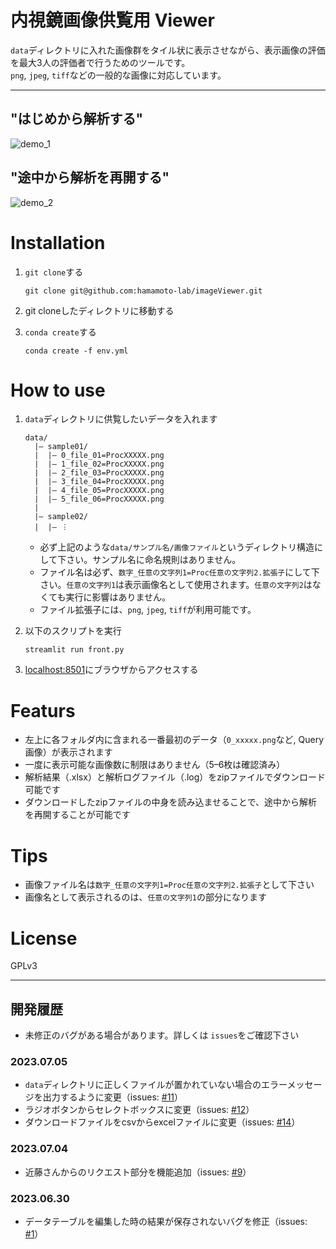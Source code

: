 # 内視鏡画像供覧用 Viewer

`data`ディレクトリに入れた画像群をタイル状に表示させながら、表示画像の評価を最大3人の評価者で行うためのツールです。  
`png`, `jpeg`, `tiff`などの一般的な画像に対応しています。

----------

## "はじめから解析する"
![demo_1](https://github.com/hamamoto-lab/imageViewer/assets/7193590/580572c5-0289-4ff4-83df-d91569b0afc8)

## "途中から解析を再開する"
![demo_2](https://github.com/hamamoto-lab/imageViewer/assets/7193590/40c35c6b-2cef-4ca1-ba13-110187b355db)



# Installation

1. `git clone`する

   ```
   git clone git@github.com:hamamoto-lab/imageViewer.git
   ```
2. git cloneしたディレクトリに移動する
3. `conda create`する

   ```
   conda create -f env.yml
   ```



# How to use

1. `data`ディレクトリに供覧したいデータを入れます

   ```
   data/
     |– sample01/
     |	|– 0_file_01=ProcXXXXX.png
     |	|– 1_file_02=ProcXXXXX.png
     |	|– 2_file_03=ProcXXXXX.png
     |	|– 3_file_04=ProcXXXXX.png
     |	|– 4_file_05=ProcXXXXX.png
     |	|– 5_file_06=ProcXXXXX.png
     |
     |– sample02/
     |	|– ︙

   ```
   - 必ず上記のような`data/サンプル名/画像ファイル`というディレクトリ構造にして下さい。サンプル名に命名規則はありません。
   - ファイル名は必ず、`数字_任意の文字列1=Proc任意の文字列2.拡張子`にして下さい。`任意の文字列1`は表示画像名として使用されます。`任意の文字列2`はなくても実行に影響はありません。
   - ファイル拡張子には、`png`, `jpeg`, `tiff`が利用可能です。

2. 以下のスクリプトを実行

   ```
   streamlit run front.py
   ```
3. [localhost:8501](http://localhost:8501)にブラウザからアクセスする


# Featurs
- 左上に各フォルダ内に含まれる一番最初のデータ（`0_xxxxx.png`など, Query画像）が表示されます
- 一度に表示可能な画像数に制限はありません（5–6枚は確認済み）
- 解析結果（.xlsx）と解析ログファイル（.log）をzipファイルでダウンロード可能です
- ダウンロードしたzipファイルの中身を読み込ませることで、途中から解析を再開することが可能です

# Tips
- 画像ファイル名は`数字_任意の文字列1=Proc任意の文字列2.拡張子`として下さい
- 画像名として表示されるのは、`任意の文字列1`の部分になります

# License
GPLv3

------------

## 開発履歴

- 未修正のバグがある場合があります。詳しくは `issues`をご確認下さい

### 2023.07.05
- `data`ディレクトリに正しくファイルが置かれていない場合のエラーメッセージを出力するように変更（issues: [#11](https://github.com/hamamoto-lab/imageViewer/issues/11)）
- ラジオボタンからセレクトボックスに変更（issues: [#12](https://github.com/hamamoto-lab/imageViewer/issues/12)）
- ダウンロードファイルをcsvからexcelファイルに変更（issues: [#14](https://github.com/hamamoto-lab/imageViewer/issues/14)）

### 2023.07.04

- 近藤さんからのリクエスト部分を機能追加（issues: [#9](https://github.com/hamamoto-lab/imageViewer/issues/9)）

### 2023.06.30

- データテーブルを編集した時の結果が保存されないバグを修正（issues: [#1](https://github.com/hamamoto-lab/imageViewer/issues/1)）

